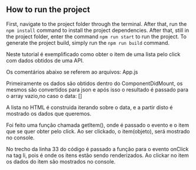 ## How to run the project

First, navigate to the project folder through the terminal. After that, run the `npm install` command to install the project dependencies. After that, still in the project folder, enter the command `npm run start` to run the project. To generate the project build, simply run the `npm run build` command.


Neste tutorial é exemplificado como obter o item de uma lista pelo click com dados obtidos de uma API. 

Os comentários abaixo se referem ao arquivos: App.js

Primeiramente os dados são obtidos dentro do ComponentDidMount, os mesmos são convertidos para json e após isso o resultado é passado para o array vazio,no caso o data: []

A lista no HTML é construida iterando sobre o data, e a partir disto é mostrado os dados que queremos. 

Foi feito uma função chamada getItem(), onde é passado o evento e o item que se quer obter pelo click. Ao ser clickado, o item(objeto), será mostrado no console. 

No trecho da linha 33 do código é passado a função para o evento onClick na tag li, pois é onde os itens estão sendo renderizados. Ao clickar no item os dados do item são mostrados no console. 

